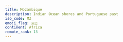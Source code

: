 ```yaml
---
title: Mozambique
description: Indian Ocean shores and Portuguese past
iso_code: MZ
emoji_flag: 🇲🇿
continent: Africa
remote_rank: 13
---
```

